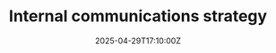 ---
title: Internal communications strategy
linkTitle: Internal communications strategy
date: '2025-04-29T17:10:00Z'
weight: 1
description: No content
draft: false
ref: internal-communications-strategy
---